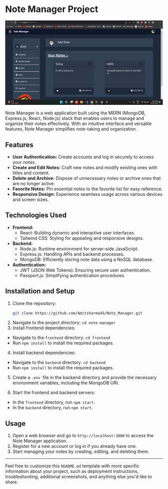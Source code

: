 # Note Manager Project

![Note Manager Screenshot](screenshot.png)


Note Manager is a web application built using the MERN (MongoDB, Express.js, React, Node.js) stack that enables users to manage and organize their notes effectively. With an intuitive interface and versatile features, Note Manager simplifies note-taking and organization.

## Features

- **User Authentication:** Create accounts and log in securely to access your notes.
- **Create and Edit Notes:** Craft new notes and modify existing ones with titles and content.
- **Delete and Archive:** Dispose of unnecessary notes or archive ones that are no longer active.
- **Favorite Notes:** Pin essential notes to the favorite list for easy reference.
- **Responsive Design:** Experience seamless usage across various devices and screen sizes.

## Technologies Used

- **Frontend:**
  - React: Building dynamic and interactive user interfaces.
  - Tailwind CSS: Styling for appealing and responsive designs.
- **Backend:**
  - Node.js: Runtime environment for server-side JavaScript.
  - Express.js: Handling APIs and backend processes.
  - MongoDB: Efficiently storing note data using a NoSQL database.
- **Authentication:**
  - JWT (JSON Web Tokens): Ensuring secure user authentication.
  - Passport.js: Simplifying authentication procedures.

## Installation and Setup

1. Clone the repository:
   ```bash
   git clone https://github.com/Amitsharma45/Note_Manager.git

2. Navigate to the project directory: `cd note-manager`
3. Install frontend dependencies:
* Navigate to the `frontend` directory: `cd frontend`
* Run `npm install` to install the required packages.
4. Install backend dependencies:
* Navigate to the `backend` directory: `cd backend`
* Run `npm install` to install the required packages.
5. Create a `.env `file in the backend directory and provide the necessary environment variables, including the MongoDB URI.

6. Start the frontend and backend servers:
*   In the `frontend` directory, run `npm start`.
*   In the `backend` directory, run `npm start`.

## Usage

1. Open a web browser and go to `http://localhost:3000` to access the Note Manager application.
2. Register for a new account or log in if you already have one.
3. Start managing your notes by creating, editing, and deleting them.

---
Feel free to customize this `README.md` template with more specific information about your project, such as deployment instructions, troubleshooting, additional screenshots, and anything else you'd like to share.

